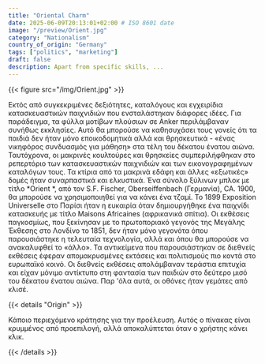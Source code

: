 ```yaml
---
title: "Oriental Charm"
date: 2025-06-09T20:13:01+02:00 # ISO 8601 date
image: "/preview/Orient.jpg"
category: "Nationalism"
country_of_origin: "Germany"
tags: ["politics", "marketing"]
draft: false
description: Apart from specific skills, ...
---
```




{{< figure src="/img/Orient.jpg" >}}

Εκτός από συγκεκριμένες δεξιότητες, καταλόγους και εγχειρίδια κατασκευαστικών παιχνιδιών που ενσταλάστηκαν διάφορες ιδέες. Για παράδειγμα, τα φύλλα μοτίβων πλούσιων σε Anker περιλάμβαναν συνήθως εκκλησίες. Αυτό θα μπορούσε να καθησυχάσει τους γονείς ότι τα παιδιά δεν ήταν μόνο εποικοδομητικά αλλά και θρησκευτικά - «ένας νικηφόρος συνδυασμός για μάθηση» στα τέλη του δέκατου ένατου αιώνα. Ταυτόχρονα, οι μακρινές κουλτούρες και θρησκείες συμπεριλήφθηκαν στο ρεπερτόριο των κατασκευαστικών παιχνιδιών και των εικονογραφημένων καταλόγων τους. Τα κτίρια από τα μακρινά εδάφη και άλλες «εξωτικές» δομές ήταν συναρπαστικά και ελκυστικά. Ένα σύνολο ξύλινων μπλοκ με τίτλο *Orient *, από τον S.F. Fischer, Oberseiffenbach (Γερμανία), CA. 1900, θα μπορούσε να χρησιμοποιηθεί για να κάνει ένα τζαμί. Το 1899 Exposition Universelle στο Παρίσι ήταν η ευκαιρία όταν δημιουργήθηκε ένα παιχνίδι κατασκευής με τίτλο Maisons Africaines (αφρικανικά σπίτια). Οι εκθέσεις παγκοσμίως, που ξεκίνησαν με το πρωτοποριακό γεγονός της Μεγάλης Έκθεσης στο Λονδίνο το 1851, δεν ήταν μόνο γεγονότα όπου παρουσιάστηκε η τελευταία τεχνολογία, αλλά και όπου θα μπορούσε να ανακαλυφθεί το «άλλο». Τα αντικείμενα που παρουσιάστηκαν σε διεθνείς εκθέσεις έφεραν απομακρυσμένες εκτάσεις και πολιτισμούς πιο κοντά στο ευρωπαϊκό κοινό. Οι διεθνείς εκθέσεις απολάμβαναν τεράστια επιτυχία και είχαν μόνιμο αντίκτυπο στη φαντασία των παιδιών στο δεύτερο μισό του δέκατου ένατου αιώνα. Παρ 'όλα αυτά, οι οθόνες ήταν γεμάτες από κλισέ.

{{< details "Origin" >}}

Κάποιο περιεχόμενο κράτησης για την προέλευση. Αυτός ο πίνακας είναι κρυμμένος από προεπιλογή, αλλά αποκαλύπτεται όταν ο χρήστης κάνει κλικ.

{{< /details >}}

